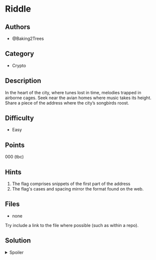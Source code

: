 # Riddle

## Authors

- @Baking2Trees

## Category

- Crypto

## Description

In the heart of the city, where tunes lost in time, melodies trapped in airborne cages. Seek near the avian homes where music takes its height. Share a piece of the address where the city’s songbirds roost.

## Difficulty

- Easy

## Points

000 (tbc)

## Hints

1. The flag comprises snippets of the first part of the address
2. The flag's cases and spacing mirror the format found on the web.

## Files

- none 

Try include a link to the file where possible (such as within a repo).

## Solution

<details>
<summary>Spoiler</summary>

### Idea

Just solve the riddle and have fun!

### Walkthrough



### Flag

SPOOKTF{Challis House}

</details>
